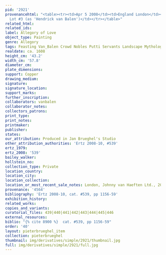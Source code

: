 ```yaml
---
pid: '2921'
provenancehtml: "<table><tr><td>Apr 5 2008</td><td>England London</td><td>Sale Christie's
  Lot #3 (as 'Hendrick van Balen')</td></tr></table>"
related_html:
related_ids:
label: Allegory of Love
object_type: Painting
genre: Allegory
tags: Feasting Van_Balen Crowd Nobles Putti Servants Landscape Mythological
realdate: ca. 1608
height_cm: '43.2'
width_cm: '57.8'
diameter_cm:
plate_dimensions:
support: Copper
drawing_medium:
signature:
signature_location:
support_marks:
further_inscription:
collaborators: vanbalen
collaborator_notes:
collectors_patrons:
print_type:
print_notes:
printmaker:
publisher:
states:
our_attribution: Produced in Jan Brueghel's Studio
other_attribution_authorities: 'Ertz 2008-10, #539'
ertz_1979:
ertz_2008: '539'
bailey_walker:
hollstein_no:
collection_type: Private
location_country:
location_city:
location_collection:
location_or_most_recent_sale_notes: London, Johnny van Haeften Ltd., 2008
provenance: '4564'
bibliography: 'Ertz 2008-10, cat. #539, pp 1156-59'
exhibition_history:
related_works:
copies_and_variants:
curatorial_files: 439|440|441|442|443|444|445|446
external_resources:
biblio: "{% cite 8900 %}  cat. #539, pp 1156-59"
order: '40'
layout: pieterbrueghel_item
collection: pieterbrueghel
thumbnail: img/derivatives/simple/2921/thumbnail.jpg
full: img/derivatives/simple/2921/full.jpg
---
```

